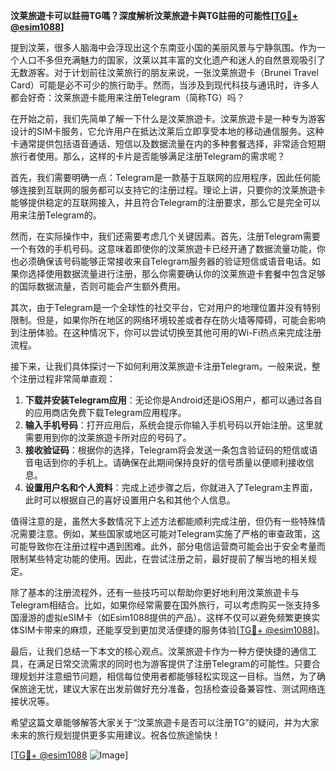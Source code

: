 **汶莱旅遊卡可以註冊TG嗎？深度解析汶莱旅遊卡與TG註冊的可能性[[TG💪+ @esim1088](https://t.me/s/esim1088)]**

提到汶莱，很多人脑海中会浮现出这个东南亚小国的美丽风景与宁静氛围。作为一个人口不多但充满魅力的国家，汶莱以其丰富的文化遗产和迷人的自然景观吸引了无数游客。对于计划前往汶莱旅行的朋友来说，一张汶莱旅遊卡（Brunei Travel Card）可能是必不可少的旅行助手。然而，当涉及到现代科技与通讯时，许多人都会好奇：汶莱旅遊卡能用来注册Telegram（简称TG）吗？

在开始之前，我们先简单了解一下什么是汶莱旅遊卡。汶莱旅遊卡是一种专为游客设计的SIM卡服务，它允许用户在抵达汶莱后立即享受本地的移动通信服务。这种卡通常提供包括语音通话、短信以及数据流量在内的多种套餐选择，非常适合短期旅行者使用。那么，这样的卡片是否能够满足注册Telegram的需求呢？

首先，我们需要明确一点：Telegram是一款基于互联网的应用程序，因此任何能够连接到互联网的服务都可以支持它的注册过程。理论上讲，只要你的汶莱旅遊卡能够提供稳定的互联网接入，并且符合Telegram的注册要求，那么它是完全可以用来注册Telegram的。

然而，在实际操作中，我们还需要考虑几个关键因素。首先，注册Telegram需要一个有效的手机号码。这意味着即使你的汶莱旅遊卡已经开通了数据流量功能，你也必须确保该号码能够正常接收来自Telegram服务器的验证短信或语音电话。如果你选择使用数据流量进行注册，那么你需要确认你的汶莱旅遊卡套餐中包含足够的国际数据流量，否则可能会产生额外费用。

其次，由于Telegram是一个全球性的社交平台，它对用户的地理位置并没有特别限制。但是，如果你所在地区的网络环境较差或者存在防火墙等障碍，可能会影响到注册体验。在这种情况下，你可以尝试切换至其他可用的Wi-Fi热点来完成注册流程。

接下来，让我们具体探讨一下如何利用汶莱旅遊卡注册Telegram。一般来说，整个注册过程非常简单直观：

1. **下载并安装Telegram应用**：无论你是Android还是iOS用户，都可以通过各自的应用商店免费下载Telegram应用程序。
2. **输入手机号码**：打开应用后，系统会提示你输入手机号码以开始注册。这里就需要用到你的汶莱旅遊卡所对应的号码了。
3. **接收验证码**：根据你的选择，Telegram将会发送一条包含验证码的短信或语音电话到你的手机上。请确保在此期间保持良好的信号质量以便顺利接收信息。
4. **设置用户名和个人资料**：完成上述步骤之后，你就进入了Telegram主界面，此时可以根据自己的喜好设置用户名和其他个人信息。

值得注意的是，虽然大多数情况下上述方法都能顺利完成注册，但仍有一些特殊情况需要注意。例如，某些国家或地区可能对Telegram实施了严格的审查政策，这可能导致你在注册过程中遇到困难。此外，部分电信运营商可能会出于安全考量而限制某些特定功能的使用。因此，在尝试注册之前，最好提前了解当地的相关规定。

除了基本的注册流程外，还有一些技巧可以帮助你更好地利用汶莱旅遊卡与Telegram相结合。比如，如果你经常需要在国外旅行，可以考虑购买一张支持多国漫游的虚拟eSIM卡（如Esim1088提供的产品）。这样不仅可以避免频繁更换实体SIM卡带来的麻烦，还能享受到更加灵活便捷的服务体验[[TG💪+ @esim1088](https://t.me/s/esim1088)]。

最后，让我们总结一下本文的核心观点。汶莱旅遊卡作为一种方便快捷的通信工具，在满足日常交流需求的同时也为游客提供了注册Telegram的可能性。只要合理规划并注意细节问题，相信每位使用者都能够轻松实现这一目标。当然，为了确保旅途无忧，建议大家在出发前做好充分准备，包括检查设备兼容性、测试网络连接状况等。

希望这篇文章能够解答大家关于“汶莱旅遊卡是否可以注册TG”的疑问，并为大家未来的旅行规划提供更多实用建议。祝各位旅途愉快！

[[TG💪+ @esim1088](https://t.me/s/esim1088) ![Image](https://i.postimg.cc/4NQfJmqS/Snipaste-2025-05-13-00-14-12.png)]